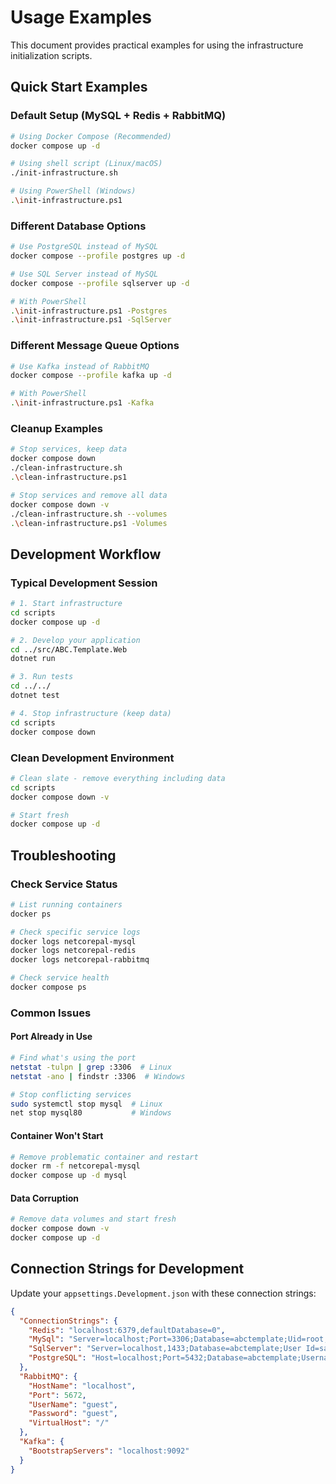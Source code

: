 # Usage Examples

This document provides practical examples for using the infrastructure initialization scripts.

## Quick Start Examples

### Default Setup (MySQL + Redis + RabbitMQ)
```bash
# Using Docker Compose (Recommended)
docker compose up -d

# Using shell script (Linux/macOS)
./init-infrastructure.sh

# Using PowerShell (Windows)
.\init-infrastructure.ps1
```

### Different Database Options
```bash
# Use PostgreSQL instead of MySQL
docker compose --profile postgres up -d

# Use SQL Server instead of MySQL  
docker compose --profile sqlserver up -d

# With PowerShell
.\init-infrastructure.ps1 -Postgres
.\init-infrastructure.ps1 -SqlServer
```

### Different Message Queue Options
```bash
# Use Kafka instead of RabbitMQ
docker compose --profile kafka up -d

# With PowerShell
.\init-infrastructure.ps1 -Kafka
```

### Cleanup Examples
```bash
# Stop services, keep data
docker compose down
./clean-infrastructure.sh
.\clean-infrastructure.ps1

# Stop services and remove all data
docker compose down -v
./clean-infrastructure.sh --volumes  
.\clean-infrastructure.ps1 -Volumes
```

## Development Workflow

### Typical Development Session
```bash
# 1. Start infrastructure
cd scripts
docker compose up -d

# 2. Develop your application
cd ../src/ABC.Template.Web
dotnet run

# 3. Run tests
cd ../../
dotnet test

# 4. Stop infrastructure (keep data)
cd scripts
docker compose down
```

### Clean Development Environment
```bash
# Clean slate - remove everything including data
cd scripts  
docker compose down -v

# Start fresh
docker compose up -d
```

## Troubleshooting

### Check Service Status
```bash
# List running containers
docker ps

# Check specific service logs
docker logs netcorepal-mysql
docker logs netcorepal-redis
docker logs netcorepal-rabbitmq

# Check service health
docker compose ps
```

### Common Issues

#### Port Already in Use
```bash
# Find what's using the port
netstat -tulpn | grep :3306  # Linux
netstat -ano | findstr :3306  # Windows

# Stop conflicting services
sudo systemctl stop mysql  # Linux
net stop mysql80           # Windows
```

#### Container Won't Start
```bash
# Remove problematic container and restart
docker rm -f netcorepal-mysql
docker compose up -d mysql
```

#### Data Corruption
```bash
# Remove data volumes and start fresh
docker compose down -v
docker compose up -d
```

## Connection Strings for Development

Update your `appsettings.Development.json` with these connection strings:

```json
{
  "ConnectionStrings": {
    "Redis": "localhost:6379,defaultDatabase=0",
    "MySql": "Server=localhost;Port=3306;Database=abctemplate;Uid=root;Pwd=123456;",
    "SqlServer": "Server=localhost,1433;Database=abctemplate;User Id=sa;Password=Test123456!;TrustServerCertificate=true;",
    "PostgreSQL": "Host=localhost;Port=5432;Database=abctemplate;Username=postgres;Password=123456;"
  },
  "RabbitMQ": {
    "HostName": "localhost",
    "Port": 5672,
    "UserName": "guest",
    "Password": "guest",
    "VirtualHost": "/"
  },
  "Kafka": {
    "BootstrapServers": "localhost:9092"
  }
}
```